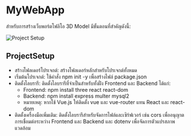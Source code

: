 # MyWebApp
สำหรับการสร้างเว็บพอร์ตโฟลิโอ 3D Model มีขั้นตอนที่สำคัญดังนี้:

  ![Project Setup](ProjectSetup)

## ProjectSetup
- สร้างโฟลเดอร์โปรเจกต์: สร้างโฟลเดอร์หลักสำหรับโปรเจกต์ทั้งหมด
- เริ่มต้นโปรเจกต์: ใช้คำสั่ง npm init -y เพื่อสร้างไฟล์ package.json
- ติดตั้งไลบรารี: ติดตั้งไลบรารีที่จำเป็นสำหรับทั้งฝั่ง Frontend และ Backend ได้แก่:
  - Frontend: npm install three react react-dom
  - Backend: npm install express multer mysql2
  - หมายเหตุ: หากใช้ Vue.js ให้ติดตั้ง vue และ vue-router แทน React และ react-dom
- ติดตั้งเครื่องมือเพิ่มเติม: ติดตั้งไลบรารีสำหรับจัดการไฟล์และเซิร์ฟเวอร์ เช่น cors เพื่ออนุญาตการเชื่อมต่อระหว่าง Frontend และ Backend และ dotenv เพื่อจัดการตัวแปรสภาพแวดล้อม
